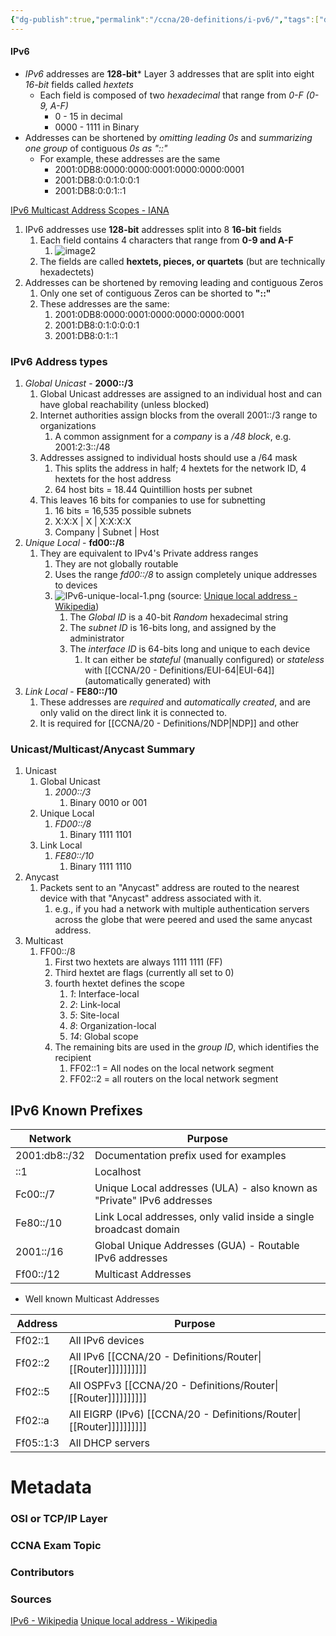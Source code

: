```yaml
---
{"dg-publish":true,"permalink":"/ccna/20-definitions/i-pv6/","tags":["defs_ccna"],"created":"2023-11-04T12:45:23.000-07:00","updated":"2023-11-12T19:08:48.000-08:00"}
---
```


#### IPv6
- *IPv6* addresses are **128-bit*** Layer 3 addresses that are split into eight *16-bit* fields called *hextets*
	- Each field is composed of two *hexadecimal* that range from *0-F (0-9, A-F)*
		- 0 - 15 in decimal
		- 0000 - 1111 in Binary
- Addresses can be shortened by *omitting leading 0s* and *summarizing one group* of contiguous *0s as "::"*
	- For example, these addresses are the same
		- 2001:0DB8:0000:0000:0001:0000:0000:0001
		- 2001:DB8:0:0:1:0:0:1
		- 2001:DB8:0:0:1::1

[IPv6 Multicast Address Scopes - IANA](https://www.iana.org/assignments/ipv6-multicast-addresses/ipv6-multicast-addresses.xhtml)
1. IPv6 addresses use **128-bit** addresses split into 8 **16-bit** fields
	1. Each field contains 4 characters that range from **0-9 and A-F**
		1. ![image2](/img/user/Attachments/Decimal-Binary-Hexadecimal.png)
	2. The fields are called **hextets, pieces, or quartets** (but are technically hexadectets)
2. Addresses can be shortened by removing leading and contiguous Zeros
	1. Only one set of contiguous Zeros can be shorted to **"::"**
	2.  These addresses are the same:
		1.  2001:0DB8:0000:0001:0000:0000:0000:0001
		2.  2001:DB8:0:1:0:0:0:1
		3.  2001:DB8:0:1::1

### IPv6 Address types
1. *Global Unicast* - **2000::/3**
	1. Global Unicast addresses are assigned to an individual host and can have global reachability (unless blocked)
	2. Internet authorities assign blocks from the overall 2001::/3 range to organizations
		1. A common assignment for a *company* is a */48 block*, e.g. 2001:2:3::/48
	3. Addresses assigned to individual hosts should use a /64 mask
		1. This splits the address in half; 4 hextets for the network ID, 4 hextets for the host address
		2. 64 host bits = 18.44 Quintillion hosts per subnet
	4. This leaves 16 bits for companies to use for subnetting
		1. 16 bits = 16,535 possible subnets
		2. X:X:X \| X \| X:X:X:X
		3.  Company \| Subnet \| Host
2. *Unique Local* - **fd00::/8**
	1. They are equivalent to IPv4's Private address ranges
		1. They are not globally routable
		2. Uses the range *fd00::/8* to assign completely unique addresses to devices
		3. ![IPv6-unique-local-1.png](/img/user/Attachments/IPv6-unique-local-1.png) (source: [Unique local address - Wikipedia](https://en.wikipedia.org/wiki/Unique_local_address)) 
			1. The *Global ID* is a 40-bit *Random* hexadecimal string
			2. The *subnet ID* is 16-bits long, and assigned by the administrator
			3. The *interface ID* is 64-bits long and unique to each device
				1. It can either be *stateful* (manually configured) or *stateless* with [[CCNA/20 - Definitions/EUI-64\|EUI-64]] (automatically generated) with
3. *Link Local* - **FE80::/10**
	1. These addresses are *required* and *automatically created*, and are only valid on the direct link it is connected to.
	2. It is required for [[CCNA/20 - Definitions/NDP\|NDP]] and other 

### Unicast/Multicast/Anycast Summary

1. Unicast
	1. Global Unicast
		1. *2000::/3*
			1. Binary 0010 or 001
	2. Unique Local
		1. *FD00::/8*
			1. Binary 1111 1101
	3. Link Local
		1. *FE80::/10*
			1. Binary 1111 1110
2. Anycast
	1. Packets sent to an "Anycast" address are routed to the nearest device with that "Anycast" address associated with it.
		1. e.g., if you had a network with multiple authentication servers across the globe that were peered and used the same anycast address.
3. Multicast
	1. FF00::/8
		1. First two hextets are always 1111 1111 (FF)
		2. Third hextet are flags (currently all set to 0)
		3. fourth hextet defines the scope
			1. *1*: Interface-local
			2. *2*: Link-local
			3. *5*: Site-local
			4. *8*: Organization-local
			5. *14*: Global scope
		4. The remaining bits are used in the *group ID*, which identifies the recipient
			1. FF02::1 = All nodes on the local network segment
			2. FF02::2 = all routers on the local network segment


## IPv6 Known Prefixes

| Network       | Purpose                                                               |
|---------------|-----------------------------------------------------------------------|
| 2001:db8::/32 | Documentation prefix used for examples                                |
| ::1           | Localhost                                                             |
| Fc00::/7      | Unique Local addresses (ULA) - also known as "Private" IPv6 addresses |
| Fe80::/10     | Link Local addresses, only valid inside a single broadcast domain     |
| 2001::/16     | Global Unique Addresses (GUA) - Routable IPv6 addresses               |
| Ff00::/12     | Multicast Addresses                                                   |

- Well known Multicast Addresses

| Address   | Purpose                  |
|-----------|--------------------------|
| Ff02::1   | All IPv6 devices         |
| Ff02::2   | All IPv6 [[CCNA/20 - Definitions/Router\|[[Router]]]]]]]]]]         |
| Ff02::5   | All OSPFv3 [[CCNA/20 - Definitions/Router\|[[Router]]]]]]]]]]       |
| Ff02::a   | All EIGRP (IPv6) [[CCNA/20 - Definitions/Router\|[[Router]]]]]]]]]] |
| Ff05::1:3 | All DHCP servers         |


# Metadata
### OSI or TCP/IP Layer

### CCNA Exam Topic

### Contributors

### Sources
[IPv6 - Wikipedia](https://en.wikipedia.org/wiki/IPv6)
[Unique local address - Wikipedia](https://en.wikipedia.org/wiki/Unique_local_address)